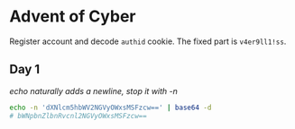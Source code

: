 # Advent of Cyber
Register account and decode `authid` cookie.  The fixed part is `v4er9ll1!ss`.

## Day 1
_echo naturally adds a newline, stop it with -n_
```bash
echo -n 'dXNlcm5hbWV2NGVyOWxsMSFzcw==' | base64 -d
# bWNpbnZlbnRvcnl2NGVyOWxsMSFzcw==
```
